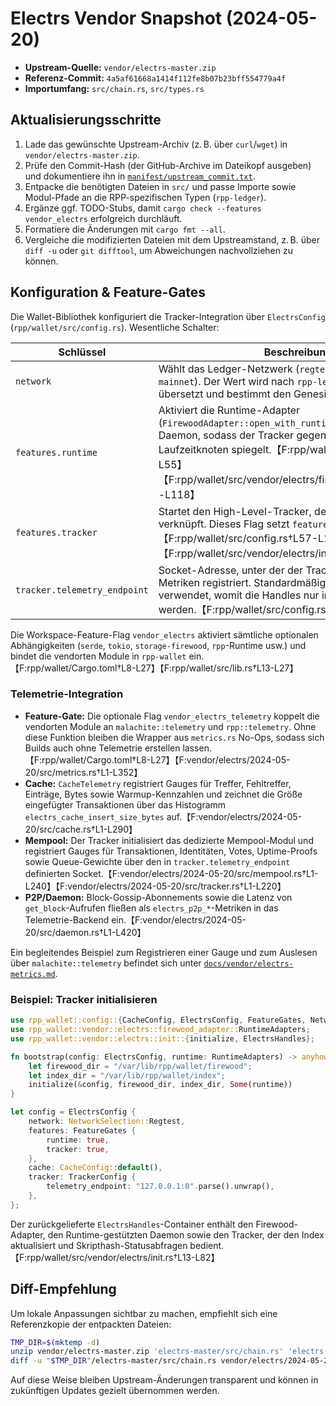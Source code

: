 # Electrs Vendor Snapshot (2024-05-20)

- **Upstream-Quelle:** `vendor/electrs-master.zip`
- **Referenz-Commit:** `4a5af61668a1414f112fe8b07b23bff554779a4f`
- **Importumfang:** `src/chain.rs`, `src/types.rs`

## Aktualisierungsschritte

1. Lade das gewünschte Upstream-Archiv (z. B. über `curl`/`wget`) in `vendor/electrs-master.zip`.
2. Prüfe den Commit-Hash (der GitHub-Archive im Dateikopf ausgeben) und dokumentiere ihn in
   [`manifest/upstream_commit.txt`](manifest/upstream_commit.txt).
3. Entpacke die benötigten Dateien in `src/` und passe Importe sowie Modul-Pfade an die
   RPP-spezifischen Typen (`rpp-ledger`).
4. Ergänze ggf. TODO-Stubs, damit `cargo check --features vendor_electrs` erfolgreich durchläuft.
5. Formatiere die Änderungen mit `cargo fmt --all`.
6. Vergleiche die modifizierten Dateien mit dem Upstreamstand, z. B. über `diff -u` oder `git difftool`,
   um Abweichungen nachvollziehen zu können.

## Konfiguration & Feature-Gates

Die Wallet-Bibliothek konfiguriert die Tracker-Integration über `ElectrsConfig`
(`rpp/wallet/src/config.rs`). Wesentliche Schalter:

| Schlüssel | Beschreibung |
|-----------|--------------|
| `network` | Wählt das Ledger-Netzwerk (`regtest`, `testnet`, `signet`, `mainnet`). Der Wert wird nach `rpp-ledger`-Netzwerken übersetzt und bestimmt den Genesis-Header des Index. |
| `features.runtime` | Aktiviert die Runtime-Adapter (`FirewoodAdapter::open_with_runtime`) und startet den Daemon, sodass der Tracker gegen einen RPP-Laufzeitknoten spiegelt.【F:rpp/wallet/src/config.rs†L10-L55】【F:rpp/wallet/src/vendor/electrs/firewood_adapter.rs†L18-L118】|
| `features.tracker` | Startet den High-Level-Tracker, der Index und Daemon verknüpft. Dieses Flag setzt `features.runtime` voraus.【F:rpp/wallet/src/config.rs†L57-L109】【F:rpp/wallet/src/vendor/electrs/init.rs†L34-L82】|
| `tracker.telemetry_endpoint` | Socket-Adresse, unter der der Tracker seine Mempool-Metriken registriert. Standardmäßig wird `127.0.0.1:0` verwendet, womit die Handles nur intern verdrahtet werden.【F:rpp/wallet/src/config.rs†L86-L109】|

Die Workspace-Feature-Flag `vendor_electrs` aktiviert sämtliche optionalen
Abhängigkeiten (`serde`, `tokio`, `storage-firewood`, `rpp`-Runtime usw.) und
bindet die vendorten Module in `rpp-wallet` ein.【F:rpp/wallet/Cargo.toml†L8-L27】【F:rpp/wallet/src/lib.rs†L13-L27】

### Telemetrie-Integration

* **Feature-Gate:** Die optionale Flag `vendor_electrs_telemetry` koppelt die vendorten Module an `malachite::telemetry` und
  `rpp::telemetry`. Ohne diese Funktion bleiben die Wrapper aus `metrics.rs` No-Ops, sodass sich Builds auch ohne Telemetrie
  erstellen lassen.【F:rpp/wallet/Cargo.toml†L8-L27】【F:vendor/electrs/2024-05-20/src/metrics.rs†L1-L352】
* **Cache:** `CacheTelemetry` registriert Gauges für Treffer, Fehltreffer, Einträge, Bytes sowie Warmup-Kennzahlen und zeichnet
  die Größe eingefügter Transaktionen über das Histogramm `electrs_cache_insert_size_bytes` auf.【F:vendor/electrs/2024-05-20/src/cache.rs†L1-L290】
* **Mempool:** Der Tracker initialisiert das dedizierte Mempool-Modul und registriert Gauges für Transaktionen, Identitäten,
  Votes, Uptime-Proofs sowie Queue-Gewichte über den in `tracker.telemetry_endpoint` definierten Socket.【F:vendor/electrs/2024-05-20/src/mempool.rs†L1-L240】【F:vendor/electrs/2024-05-20/src/tracker.rs†L1-L220】
* **P2P/Daemon:** Block-Gossip-Abonnements sowie die Latenz von `get_block`-Aufrufen fließen als `electrs_p2p_*`-Metriken in das
  Telemetrie-Backend ein.【F:vendor/electrs/2024-05-20/src/daemon.rs†L1-L420】

Ein begleitendes Beispiel zum Registrieren einer Gauge und zum Auslesen über `malachite::telemetry` befindet sich unter
[`docs/vendor/electrs-metrics.md`](../../../docs/vendor/electrs-metrics.md).

### Beispiel: Tracker initialisieren

```rust
use rpp_wallet::config::{CacheConfig, ElectrsConfig, FeatureGates, NetworkSelection, TrackerConfig};
use rpp_wallet::vendor::electrs::firewood_adapter::RuntimeAdapters;
use rpp_wallet::vendor::electrs::init::{initialize, ElectrsHandles};

fn bootstrap(config: ElectrsConfig, runtime: RuntimeAdapters) -> anyhow::Result<ElectrsHandles> {
    let firewood_dir = "/var/lib/rpp/wallet/firewood";
    let index_dir = "/var/lib/rpp/wallet/index";
    initialize(&config, firewood_dir, index_dir, Some(runtime))
}

let config = ElectrsConfig {
    network: NetworkSelection::Regtest,
    features: FeatureGates {
        runtime: true,
        tracker: true,
    },
    cache: CacheConfig::default(),
    tracker: TrackerConfig {
        telemetry_endpoint: "127.0.0.1:0".parse().unwrap(),
    },
};
```

Der zurückgelieferte `ElectrsHandles`-Container enthält den Firewood-Adapter,
den Runtime-gestützten Daemon sowie den Tracker, der den Index aktualisiert und
Skripthash-Statusabfragen bedient.【F:rpp/wallet/src/vendor/electrs/init.rs†L13-L82】

## Diff-Empfehlung

Um lokale Anpassungen sichtbar zu machen, empfiehlt sich eine Referenzkopie der entpackten Dateien:

```bash
TMP_DIR=$(mktemp -d)
unzip vendor/electrs-master.zip 'electrs-master/src/chain.rs' 'electrs-master/src/types.rs' -d "$TMP_DIR"
diff -u "$TMP_DIR"/electrs-master/src/chain.rs vendor/electrs/2024-05-20/src/chain.rs
```

Auf diese Weise bleiben Upstream-Änderungen transparent und können in zukünftigen Updates gezielt
übernommen werden.
